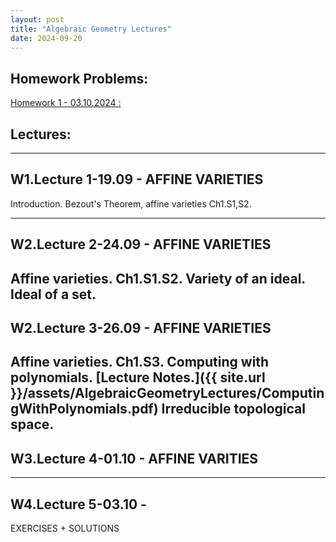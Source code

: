 ```yaml
---
layout: post
title: "Algebraic Geometry Lectures"
date: 2024-09-20
---
```


## Homework Problems:
[Homework 1 - 03.10.2024 :](https://www.overleaf.com/read/vmgvbfgzhfbr#9b0adc)

##   Lectures:
---------------------
## W1.Lecture 1-19.09 - AFFINE VARIETIES
Introduction. Bezout's Theorem, affine varieties Ch1.S1,S2.

---------------------
## W2.Lecture 2-24.09 - AFFINE VARIETIES
Affine varieties. Ch1.S1.S2.
Variety of an ideal. Ideal of a set.
---------------------
## W2.Lecture 3-26.09 - AFFINE VARIETIES
Affine varieties. Ch1.S3.
Computing with polynomials. [Lecture Notes.]({{ site.url }}/assets/AlgebraicGeometryLectures/ComputingWithPolynomials.pdf)
Irreducible topological space.
---------------------
## W3.Lecture 4-01.10 - AFFINE VARITIES
---------------------
## W4.Lecture 5-03.10 - 
EXERCISES + SOLUTIONS